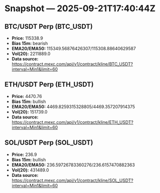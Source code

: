 # Snapshot — 2025-09-21T17:40:44Z

## BTC/USDT Perp (BTC_USDT)
- **Price:** 115338.9
- **Bias 15m:** bearish
- **EMA20/EMA50:** 115349.56876426307/115308.88640629587
- **Vol(20):** 2211889.0
- **Data source:** https://contract.mexc.com/api/v1/contract/kline/BTC_USDT?interval=Min1&limit=60

## ETH/USDT Perp (ETH_USDT)
- **Price:** 4470.76
- **Bias 15m:** bullish
- **EMA20/EMA50:** 4469.8259315328805/4469.357207914375
- **Vol(20):** 151739.0
- **Data source:** https://contract.mexc.com/api/v1/contract/kline/ETH_USDT?interval=Min1&limit=60

## SOL/USDT Perp (SOL_USDT)
- **Price:** 236.9
- **Bias 15m:** bullish
- **EMA20/EMA50:** 236.59726783360276/236.6157470882363
- **Vol(20):** 431489.0
- **Data source:** https://contract.mexc.com/api/v1/contract/kline/SOL_USDT?interval=Min1&limit=60
